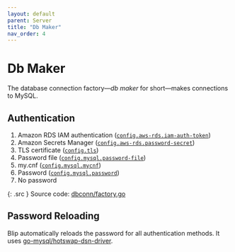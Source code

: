 ```yaml
---
layout: default
parent: Server
title: "Db Maker"
nav_order: 4
---
```


# Db Maker

The database connection factory&mdash;_db maker_ for short&mdash;makes connections to MySQL.

## Authentication

1. Amazon RDS IAM authentication ([`config.aws-rds.iam-auth-token`](../config/config-file.html#iam-auth-token))
1. Amazon Secrets Manager ([`config.aws-rds.password-secret`](../config/config-file.html#password-secret))
1. TLS certificate ([`config.tls`](../config/config-file.html#tls))
1. Password file ([`config.mysql.password-file`](../config/config-file.html#password-file))
1. my.cnf ([`config.mysql.mycnf`](../config/config-file.html#mycnf))
1. Password ([`config.mysql.password`](../config/config-file.html#password))
1. No password

{: .src }
Source code: [dbconn/factory.go](https://github.com/cashapp/blip/blob/main/dbconn/factory.go)

## Password Reloading

Blip automatically reloads the password for all authentication methods.
It uses [go-mysql/hotswap-dsn-driver](https://github.com/go-mysql/hotswap-dsn-driver).
